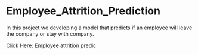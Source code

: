 # Employee_Attrition_Prediction
In this project we developing a model that predicts if an employee  will leave the company or stay with company.


Click Here: Employee attrition predic
